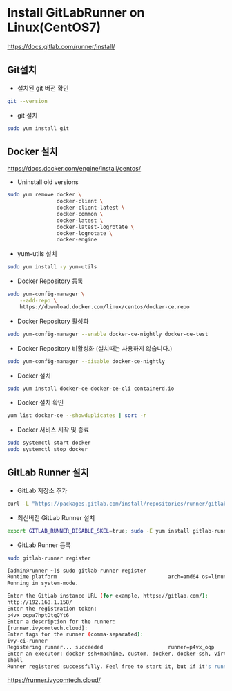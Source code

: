 # Install GitLabRunner on Linux(CentOS7)
https://docs.gitlab.com/runner/install/

## Git설치

- 설치된 git 버전 확인
```bash
git --version
```

- git 설치
```bash
sudo yum install git
```

## Docker 설치
https://docs.docker.com/engine/install/centos/

- Uninstall old versions
```bash
sudo yum remove docker \
                docker-client \
                docker-client-latest \
                docker-common \
                docker-latest \
                docker-latest-logrotate \
                docker-logrotate \
                docker-engine
```

- yum-utils 설치
```bash
sudo yum install -y yum-utils
```

- Docker Repository 등록
```bash
sudo yum-config-manager \
    --add-repo \
    https://download.docker.com/linux/centos/docker-ce.repo
```

- Docker Repository 활성화
```bash
sudo yum-config-manager --enable docker-ce-nightly docker-ce-test
```

- Docker Repository 비활성화 (설치때는 사용하지 않습니다.)
```bash
sudo yum-config-manager --disable docker-ce-nightly
```

- Docker 설치
```bash
sudo yum install docker-ce docker-ce-cli containerd.io
```

- Docker 설치 확인
```bash
yum list docker-ce --showduplicates | sort -r
```

- Docker 서비스 시작 및 종료
```bash
sudo systemctl start docker
sudo systemctl stop docker
```

## GitLab Runner 설치

- GitLab 저장소 추가
```bash
curl -L "https://packages.gitlab.com/install/repositories/runner/gitlab-runner/script.rpm.sh" | sudo bash
```

- 최신버전 GitLab Runner 설치
```bash
export GITLAB_RUNNER_DISABLE_SKEL=true; sudo -E yum install gitlab-runner
```

- GitLab Runner 등록
```bash
sudo gitlab-runner register

[admin@runner ~]$ sudo gitlab-runner register
Runtime platform                                    arch=amd64 os=linux pid=56398 revision=132560ae version=13.9.0~beta.142.g132560ae
Running in system-mode.

Enter the GitLab instance URL (for example, https://gitlab.com/):
http://192.168.1.158/
Enter the registration token:
p4vx_oqpa7hptDtqQYt6
Enter a description for the runner:
[runner.ivycomtech.cloud]:
Enter tags for the runner (comma-separated):
ivy-ci-runner
Registering runner... succeeded                     runner=p4vx_oqp
Enter an executor: docker-ssh+machine, custom, docker, docker-ssh, virtualbox, docker+machine, parallels, shell, ssh, kubernetes:
shell
Runner registered successfully. Feel free to start it, but if it's running already the config should be automatically reloaded!
```

https://runner.ivycomtech.cloud/

